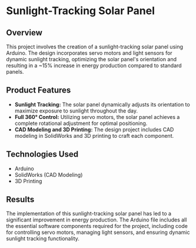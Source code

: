 # Sunlight-Tracking Solar Panel

## Overview

This project involves the creation of a sunlight-tracking solar panel using Arduino. The design incorporates servo motors and light sensors for dynamic sunlight tracking, optimizing the solar panel's orientation and resulting in a ~15% increase in energy production compared to standard panels.

## Product Features

- **Sunlight Tracking:** The solar panel dynamically adjusts its orientation to maximize exposure to sunlight throughout the day.
- **Full 360° Control:** Utilizing servo motors, the solar panel achieves a complete rotational adjustment for optimal positioning.
- **CAD Modeling and 3D Printing:** The design project includes CAD modeling in SolidWorks and 3D printing to craft each component.

## Technologies Used

- Arduino
- SolidWorks (CAD Modeling)
- 3D Printing

## Results

The implementation of this sunlight-tracking solar panel has led to a significant improvement in energy production. The Arduino file includes all the essential software components required for the project, including code for controlling servo motors, managing light sensors, and ensuring dynamic sunlight tracking functionality.
